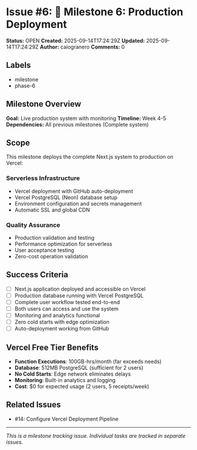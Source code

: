 # Issue #6: 🚀 Milestone 6: Production Deployment

**Status:** OPEN
**Created:** 2025-09-14T17:24:29Z
**Updated:** 2025-09-14T17:24:29Z
**Author:** caiogranero
**Comments:** 0

## Labels
- milestone
- phase-6

## Milestone Overview
**Goal:** Live production system with monitoring
**Timeline:** Week 4-5
**Dependencies:** All previous milestones (Complete system)

## Scope
This milestone deploys the complete Next.js system to production on Vercel:

### Serverless Infrastructure
- Vercel deployment with GitHub auto-deployment
- Vercel PostgreSQL (Neon) database setup
- Environment configuration and secrets management
- Automatic SSL and global CDN

### Quality Assurance
- Production validation and testing
- Performance optimization for serverless
- User acceptance testing
- Zero-cost operation validation

## Success Criteria
- [ ] Next.js application deployed and accessible on Vercel
- [ ] Production database running with Vercel PostgreSQL
- [ ] Complete user workflow tested end-to-end
- [ ] Both users can access and use the system
- [ ] Monitoring and analytics functional
- [ ] Zero cold starts with edge optimization
- [ ] Auto-deployment working from GitHub

## Vercel Free Tier Benefits
- **Function Executions**: 100GB-hrs/month (far exceeds needs)
- **Database**: 512MB PostgreSQL (sufficient for 2 users)
- **No Cold Starts**: Edge network eliminates delays
- **Monitoring**: Built-in analytics and logging
- **Cost**: $0 for expected usage (2 users, 5 receipts/week)

## Related Issues
- #14: Configure Vercel Deployment Pipeline

---
*This is a milestone tracking issue. Individual tasks are tracked in separate issues.*